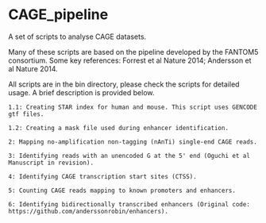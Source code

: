 # CAGE_pipeline
A set of scripts to analyse CAGE datasets.

Many of these scripts are based on the pipeline developed by the FANTOM5 consortium. 
Some key references: Forrest et al Nature 2014; Andersson et al Nature 2014.

All scripts are in the bin directory, please check the scripts for detailed usage. 
A brief description is provided below.

	1.1: Creating STAR index for human and mouse. This script uses GENCODE gtf files.

	1.2: Creating a mask file used during enhancer identification. 

	2: Mapping no-amplification non-tagging (nAnTi) single-end CAGE reads.

	3: Identifying reads with an unencoded G at the 5' end (Oguchi et al Manuscript in revision). 

	4: Identifying CAGE transcription start sites (CTSS). 

	5: Counting CAGE reads mapping to known promoters and enhancers.

	6: Identifying bidirectionally transcribed enhancers (Original code: https://github.com/anderssonrobin/enhancers).


